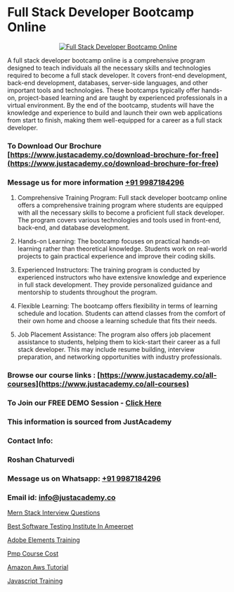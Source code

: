 # Full Stack Developer Bootcamp Online

<p align="center">
  <a href="https://justacademy.co/program-detail/full-stack-web-development">
    <img src="https://justacademy.co/storage2/program_images/1704700371.webp" alt="Full Stack Developer Bootcamp Online">
  </a>
</p>

A full stack developer bootcamp online is a comprehensive program designed to teach individuals all the necessary skills and technologies required to become a full stack developer. It covers front-end development, back-end development, databases, server-side languages, and other important tools and technologies. These bootcamps typically offer hands-on, project-based learning and are taught by experienced professionals in a virtual environment. By the end of the bootcamp, students will have the knowledge and experience to build and launch their own web applications from start to finish, making them well-equipped for a career as a full stack developer. 
### To Download Our Brochure [https://www.justacademy.co/download-brochure-for-free](https://www.justacademy.co/download-brochure-for-free)
### Message us for more information [+91 9987184296](https://api.whatsapp.com/send?phone=919987184296)
1) Comprehensive Training Program: Full stack developer bootcamp online offers a comprehensive training program where students are equipped with all the necessary skills to become a proficient full stack developer. The program covers various technologies and tools used in front-end, back-end, and database development.

2) Hands-on Learning: The bootcamp focuses on practical hands-on learning rather than theoretical knowledge. Students work on real-world projects to gain practical experience and improve their coding skills.

3) Experienced Instructors: The training program is conducted by experienced instructors who have extensive knowledge and experience in full stack development. They provide personalized guidance and mentorship to students throughout the program.

4) Flexible Learning: The bootcamp offers flexibility in terms of learning schedule and location. Students can attend classes from the comfort of their own home and choose a learning schedule that fits their needs.

5) Job Placement Assistance: The program also offers job placement assistance to students, helping them to kick-start their career as a full stack developer. This may include resume building, interview preparation, and networking opportunities with industry professionals.

### Browse our course links : [https://www.justacademy.co/all-courses](https://www.justacademy.co/all-courses) 
### To Join our FREE DEMO Session - [Click Here](https://www.justacademy.co/register-for-course-demo)


### This information is sourced from JustAcademy
### Contact Info:
### Roshan Chaturvedi
### Message us on Whatsapp: [+91 9987184296](https://api.whatsapp.com/send?phone=919987184296)
### Email id: [info@justacademy.co](mailto:info@justacademy.co)
                
[Mern Stack Interview Questions](https://www.linkedin.com/pulse/mern-stack-interview-questions-justacademy-berlin-613cc/)

[Best Software Testing Institute In Ameerpet](https://www.linkedin.com/pulse/best-software-testing-institute-ameerpet-justacademy-0in8c?trackingId=mciQ%2BywR0rrDcLOYYs6c8w%3D%3D&lipi=urn%3Ali%3Apage%3Ad_flagship3_company_admin%3BslXtfIHrQQueVkqQdxGVFw%3D%3D)

[Adobe Elements Training](https://medium.com/@mistersumit961/adobe-elements-training-27507d5632ef)

[Pmp Course Cost](https://medium.com/@AkashSingh2052/pmp-course-cost-b4fe2c84f490)

[Amazon Aws Tutorial](https://justacademyin.github.io/justacademy/amazon-aws-tutorial)

[Javascript Training](https://justacademyin.github.io/Articles/Javascript-Training)

